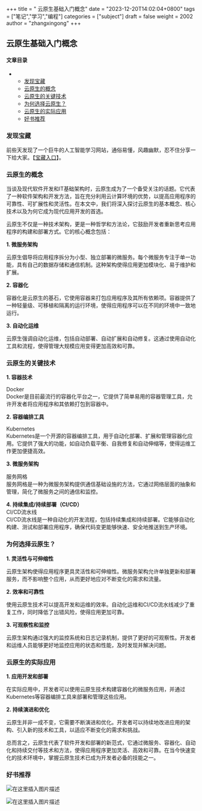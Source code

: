 +++
title = " 云原生基础入门概念"
date = "2023-12-20T14:02:04+0800"
tags = ["笔记","学习","编程"]
categories = ["subject"]
draft = false
weight = 2002
author = "zhangxingong"
+++



## 云原生基础入门概念



#### 文章目录

+   +   [发现宝藏](#_2)
    +   [云原生的概念](#_8)
    +   [云原生的关键技术](#_25)
    +   [为何选择云原生？](#_47)
    +   [云原生的实际应用](#_61)
    +   [好书推荐](#_74)

### 发现宝藏

前些天发现了一个巨牛的人工智能学习网站，通俗易懂，风趣幽默，忍不住分享一下给大家。【[宝藏入口](https://www.captainbed.cn/dl)】。

### 云原生的概念

当谈及现代软件开发和IT基础架构时，云原生成为了一个备受关注的话题。它代表了一种软件架构和开发方法，旨在充分利用云计算环境的优势，以提高应用程序的可靠性、可扩展性和灵活性。在本文中，我们将深入探讨云原生的基本概念、核心技术以及为何它成为现代应用开发的首选。

云原生不仅是一种技术架构，更是一种哲学和方法论，它鼓励开发者重新思考应用程序的构建和部署方式。它的核心概念包括：

**1. 微服务架构**

云原生倡导将应用程序拆分为小型、独立部署的微服务。每个微服务专注于单一功能，具有自己的数据存储和通信机制。这种架构使得应用更加模块化、易于维护和扩展。

**2. 容器化**

容器化是云原生的基石，它使用容器来打包应用程序及其所有依赖项。容器提供了一种轻量级、可移植和隔离的运行环境，使得应用程序可以在不同的环境中一致地运行。

**3. 自动化运维**

云原生强调自动化运维，包括自动部署、自动扩展和自动修复。这通过使用自动化工具和流程，使得管理大规模应用变得更加高效和可靠。

### 云原生的关键技术

**1. 容器技术**

Docker  
Docker是目前最流行的容器化平台之一，它提供了简单易用的容器管理工具，允许开发者将应用程序和其依赖打包到容器中。

**2. 容器编排工具**

Kubernetes  
Kubernetes是一个开源的容器编排工具，用于自动化部署、扩展和管理容器化应用。它提供了强大的功能，如自动负载平衡、自我修复和自动伸缩等，使得运维工作更加便捷高效。

**3. 微服务架构**

服务网格  
服务网格是一种为微服务架构提供通信基础设施的方法，它通过网络层面的抽象和管理，简化了微服务之间的通信和监控。

**4. 持续集成/持续部署（CI/CD）**  
CI/CD流水线  
CI/CD流水线是一种自动化的开发流程，包括持续集成和持续部署。它能够自动化构建、测试和部署应用程序，确保代码变更能够快速、安全地推送到生产环境。

### 为何选择云原生？

**1. 灵活性与可伸缩性**

云原生架构使得应用程序更具灵活性和可伸缩性。微服务架构允许单独更新和部署服务，而不影响整个应用，从而更好地应对不断变化的需求和流量。

**2. 效率和可靠性**

使用云原生技术可以提高开发和运维的效率。自动化运维和CI/CD流水线减少了重复工作，同时降低了出错风险，使得应用更加可靠。

**3. 可观察性和监控**

云原生架构通过强大的监控系统和日志记录机制，提供了更好的可观察性。开发者和运维人员能够更好地监控应用的状态和性能，及时发现并解决问题。

### 云原生的实际应用

**1. 应用开发和部署**

在实际应用中，开发者可以使用云原生技术构建容器化的微服务应用，并通过Kubernetes等容器编排工具来部署和管理这些应用。

**2. 持续演进和优化**

云原生并非一成不变，它需要不断演进和优化。开发者可以持续地改进应用的架构、引入新的技术和工具，以适应不断变化的需求和挑战。

总而言之，云原生代表了软件开发和部署的新范式，它通过微服务、容器化、自动化和持续交付等技术和方法，使得应用程序更加灵活、高效和可靠。在当今快速变化的技术环境中，掌握云原生技术已成为开发者必备的技能之一。

### 好书推荐

![在这里插入图片描述](/img/ddefe34ebbbf49ba9271e86a5b894a1c.jpeg)    


![在这里插入图片描述](/img/0ec68b1c76a14d7c9b9523f801e76a06.png)
